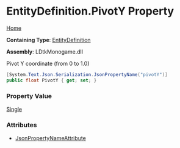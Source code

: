 # EntityDefinition\.PivotY Property

[Home](../../../README.md)

**Containing Type**: [EntityDefinition](../README.md)

**Assembly**: LDtkMonogame\.dll

  
Pivot Y coordinate \(from 0 to 1\.0\)

```csharp
[System.Text.Json.Serialization.JsonPropertyName("pivotY")]
public float PivotY { get; set; }
```

### Property Value

[Single](https://docs.microsoft.com/en-us/dotnet/api/system.single)

### Attributes

* [JsonPropertyNameAttribute](https://docs.microsoft.com/en-us/dotnet/api/system.text.json.serialization.jsonpropertynameattribute)

